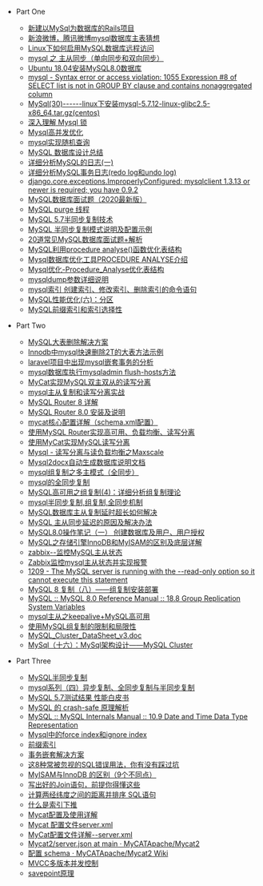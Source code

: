  - Part One
    - <A HREF="http://www.tuicool.com/articles/aqABJz"  >新建以MySql为数据库的Rails项目 </A>
    - <A HREF="http://blog.csdn.net/cleanfield/article/details/6339428"  >新浪微博，腾讯微博mysql数据库主表猜想 </A>
    - <A HREF="http://help.dedecms.com/install-use/server/2011/0803/969.html"  >Linux下如何启用MySQL数据库远程访问</A>
    - <A HREF="http://yuweibing.blog.51cto.com/3879355/1744390"  >mysql 之 主从同步（单向同步和双向同步） </A>
    - <A HREF="https://blog.csdn.net/iehadoop/article/details/82961311"  >Ubuntu 18.04安装MySQL8.0数据库  </A>
    - <A HREF="https://stackoverflow.com/questions/36228836/syntax-error-or-access-violation-1055-expression-8-of-select-list-is-not-in-gr"  >mysql - Syntax error or access violation: 1055 Expression #8 of SELECT list is not in GROUP BY clause and contains nonaggregated column </A>
    - <A HREF="http://blog.csdn.net/yhl_jxy/article/details/53534194"  >MySql(30)------linux下安装mysql-5.7.12-linux-glibc2.5-x86_64.tar.gz(centos) </A>
    - <A HREF="https://blog.csdn.net/bigtree_3721/article/details/77417518"  >深入理解 Mysql 锁 </A>
    - <A HREF="https://www.cnblogs.com/wangchaozhi/p/5061378.html"  >Mysql高并发优化 </A>
    - <A HREF="https://www.cnblogs.com/riasky/p/3367558.html"  >mysql实现随机查询 </A>
    - <A HREF="https://cloud.tencent.com/developer/article/1004367"  >MySQL 数据库设计总结 </A>
    - <A HREF="https://www.cnblogs.com/f-ck-need-u/p/9001061.html"  >详细分析MySQL的日志(一)  </A>
    - <A HREF="https://www.cnblogs.com/f-ck-need-u/p/9010872.html#auto_id_1"  >详细分析MySQL事务日志(redo log和undo log) </A>
    - <A HREF="https://blog.csdn.net/weixin_45476498/article/details/100098297"  >django.core.exceptions.ImproperlyConfigured: mysqlclient 1.3.13 or newer is required; you have 0.9.2 </A>
    - <A HREF="https://thinkwon.blog.csdn.net/article/details/104778621"  >MySQL数据库面试题（2020最新版） </A>
    - <A HREF="https://blog.csdn.net/weixin_34095889/article/details/89832374"  >MySQL purge 线程 </A>
    - <A HREF="https://www.cnblogs.com/zero-gg/p/9057092.html"  >MySQL 5.7半同步复制技术 </A>
    - <A HREF="https://www.cnblogs.com/kevingrace/p/10228694.html"  >MySQL 半同步复制模式说明及配置示例 </A>
    - <A HREF="https://zhuanlan.zhihu.com/p/86902851"  >20道常见MySQL数据库面试题+解析 </A>
    - <A HREF="https://www.jb51.net/article/99980.htm"  >MySQL利用procedure analyse()函数优化表结构 </A>
    - <A HREF="https://www.cnblogs.com/workerman/articles/5213102.html"  >Mysql数据库优化工具PROCEDURE ANALYSE介绍 </A>
    - <A HREF="https://blog.csdn.net/ty_hf/article/details/54895466"  >Mysql优化-Procedure_Analyse优化表结构 </A>
    - <A HREF="https://www.cnblogs.com/qq78292959/p/3637135.html"  >mysqldump参数详细说明 </A>
    - <A HREF="https://www.cnblogs.com/xu-xiaofeng/p/7673776.html"  >mysql索引 创建索引、修改索引、删除索引的命令语句 </A>
    - <A HREF="https://blog.csdn.net/vbirdbest/article/details/82461109"  >MySQL性能优化(六)：分区 </A>
    - <A HREF="https://www.cnblogs.com/balfish/p/9003794.html"  >MySQL前缀索引和索引选择性 </A>
    
    
 - Part Two
    - <A HREF="https://blog.csdn.net/u011277123/article/details/73497418"  >MySQL大表删除解决方案 </A>
    - <A HREF="https://www.jb51.net/article/145889.htm"  >Innodb中mysql快速删除2T的大表方法示例 </A>
    - <A HREF="https://blog.csdn.net/beyond__devil/article/details/78453677"  > laravel项目中出现mysql嵌套事务的分析 </A>
    - <A HREF="https://blog.csdn.net/qq_36850813/article/details/83901899"  > mysql数据库执行mysqladmin flush-hosts方法 </A>
    - <A HREF="https://www.cnblogs.com/oyjg/p/13049863.html"  >MyCat实现MySQL双主双从的读写分离 </A>
    - <A HREF="https://blog.csdn.net/fsx2550553488/article/details/80575698"  >mysql主从复制和读写分离实战 </A>
    - <A HREF="https://blog.csdn.net/wzy0623/article/details/100518636"  > MySQL Router 8 详解 </A>
    - <A HREF="http://www.dbhelp.net/2020/05/13/mysql-router-8-0-%E5%AE%89%E8%A3%85%E5%8F%8A%E8%AF%B4%E6%98%8E.html"  >MySQL Router 8.0 安装及说明 </A>
    - <A HREF="https://blog.51cto.com/5660061/2388925"  >mycat核心配置详解（schema.xml配置）</A>
    - <A HREF="https://blog.csdn.net/wzy0623/article/details/81103469"  > 使用MySQL Router实现高可用、负载均衡、读写分离 </A>
    - <A HREF="https://www.cnblogs.com/happy4java/p/11206030.html"  >使用MyCat实现MySQL读写分离 </A>
    - <A HREF="https://www.cnblogs.com/ddzj01/p/11573842.html"  >Mysql - 读写分离与读负载均衡之Maxscale </A>
    - <A HREF="https://www.cnblogs.com/ITGirl00/p/12234493.html"  >Mysql2docx自动生成数据库说明文档 </A>
    - <A HREF="https://blog.csdn.net/weixin_43407305/article/details/87913240"  > mysql组复制之多主模式（全同步） </A>
    - <A HREF="https://www.cnblogs.com/JIAlinux/p/10893553.html"  >mysql的全同步复制  </A>
    - <A HREF="https://www.cnblogs.com/f-ck-need-u/p/9225442.html"  >MySQL高可用之组复制(4)：详细分析组复制理论 </A>
    - <A HREF="https://blog.csdn.net/awoyaoc/article/details/81633203"  > mysql半同步复制,组复制,全同步机制 </A>
    - <A HREF="https://www.cnblogs.com/mscm/p/13325057.html"  >MySQL数据库主从复制延时超长如何解决 </A>
    - <A HREF="https://blog.csdn.net/hao_yunfeng/article/details/82392261"  > MySQL 主从同步延迟的原因及解决办法 </A>
    - <A HREF="https://blog.csdn.net/guanxian1652659/article/details/88648418"  > MySQL8.0操作笔记（一） 创建数据库及用户、用户授权 </A>
    - <A HREF="https://www.cnblogs.com/dayhand/p/11080155.html"  >MySQL之存储引擎InnoDB和MyISAM的区别及底层详解 </A>
    - <A HREF="https://www.cnblogs.com/yanjieli/p/10996843.html"  >zabbix--监控MySQL主从状态 </A>
    - <A HREF="https://www.cnblogs.com/01-single/p/10602610.html"  >Zabbix监控mysql主从状态并实现报警 </A>
    - <A HREF="https://blog.csdn.net/lwei_998/article/details/50445830"  > 1209 - The MySQL server is running with the --read-only option so it cannot execute this statement </A>
    - <A HREF="https://blog.csdn.net/wzy0623/article/details/95619837"  > MySQL 8 复制（八）——组复制安装部署 </A>
    - <A HREF="https://dev.mysql.com/doc/refman/8.0/en/group-replication-options.html"  >MySQL :: MySQL 8.0 Reference Manual :: 18.8 Group Replication System Variables</A>
    - <A HREF="https://www.cnblogs.com/zyxnhr/p/11161365.html"  >mysql主从之keepalive+MySQL高可用 </A>
    - <A HREF="https://www.cnblogs.com/f-ck-need-u/p/9197442.html"  >使用MySQL组复制的限制和局限性 </A>
    - <A HREF="https://www.mysql.com/cn/products/cluster/mysql-cluster-datasheet.pdf" > MySQL_Cluster_DataSheet_v3.doc </A>
    - <A HREF="https://www.cnblogs.com/shamo89/p/10119271.html"  >MySql（十六）：MySql架构设计——MySQL Cluster </A>
    
    
 - Part Three
    - <A HREF="https://www.cnblogs.com/ivictor/p/5735580.html"  >MySQL半同步复制  </A>
    - <A HREF="https://blog.csdn.net/xihuanyuye/article/details/81220524"  > mysql系列（四）异步复制、全同步复制与半同步复制 </A>
    - <A HREF="https://help.aliyun.com/document_detail/109378.html?spm=a2c4g.11186623.6.1613.72551a41lyv6Wh"  >MySQL 5.7测试结果 性能白皮书 </A>
    - <A HREF="https://zhuanlan.zhihu.com/p/142491549"  >MySQL 的 crash-safe 原理解析 </A>
    - <A HREF="https://dev.mysql.com/doc/internals/en/date-and-time-data-type-representation.html"  >MySQL :: MySQL Internals Manual :: 10.9 Date and Time Data Type Representation</A>
    - <A HREF="https://www.cnblogs.com/sdadx/p/8391985.html"  >Mysql中的force index和ignore index  </A>
    - <A HREF="https://blog.csdn.net/ma2595162349/article/details/79449493"  >前缀索引 </A>
    - <A HREF="http://wp.iter-cc.com/?p=924" >事务嵌套解决方案  </A>
    - <A HREF="https://mp.weixin.qq.com/s/HbzD9esTm05yjdJBW7MlGw"  >这8种常被忽视的SQL错误用法，你有没有踩过坑</A>
    - <A HREF="https://blog.csdn.net/qq_35642036/article/details/82820178"  > MyISAM与InnoDB 的区别（9个不同点）</A>
    - <A HREF="https://mp.weixin.qq.com/s/8XuX9Su1qvHrMLWcQzKTaQ"  >写出好的Join语句，前提你得懂这些</A>
    - <A HREF="https://blog.csdn.net/weixin_44671994/article/details/88992942"  >计算两经纬度之间的距离并排序 SQL语句 </A>
    - <A HREF="https://blog.csdn.net/sinat_29774479/article/details/103470244"  >什么是索引下推 </A>
    - <A HREF="https://cloud.tencent.com/developer/article/1129922"  >Mycat配置及使用详解 </A>
    - <A HREF="https://www.cnblogs.com/kingsonfu/p/10627285.html"  >Mycat 配置文件server.xml </A>
    - <A HREF="https://www.cnblogs.com/linjiqin/p/7928573.html"  >MyCat配置文件详解--server.xml </A>
    - <A HREF="https://github.com/MyCATApache/Mycat2/blob/main/mycat2/src/main/resources/server.json"  >Mycat2/server.json at main · MyCATApache/Mycat2</A>
    - <A HREF="https://github.com/MyCATApache/Mycat2/wiki/%5B%E9%85%8D%E7%BD%AE%5Dschema"  >配置 schema · MyCATApache/Mycat2 Wiki</A>
    - <A HREF="https://www.jianshu.com/p/8845ddca3b23"  >MVCC多版本并发控制 </A>
    - <A HREF="https://www.cnblogs.com/justfortaste/p/5054368.html"  >savepoint原理 </A>
    
    
